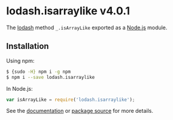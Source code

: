 # lodash.isarraylike v4.0.1

The [lodash](https://lodash.com/) method `_.isArrayLike` exported as a [Node.js](https://nodejs.org/) module.

## Installation

Using npm:
```bash
$ {sudo -H} npm i -g npm
$ npm i --save lodash.isarraylike
```

In Node.js:
```js
var isArrayLike = require('lodash.isarraylike');
```

See the [documentation](https://lodash.com/docs#isArrayLike) or [package source](https://github.com/lodash/lodash/blob/4.0.1-npm-packages/lodash.isarraylike) for more details.
